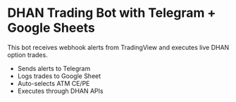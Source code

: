 # DHAN Trading Bot with Telegram + Google Sheets

This bot receives webhook alerts from TradingView and executes live DHAN option trades.
- Sends alerts to Telegram
- Logs trades to Google Sheet
- Auto-selects ATM CE/PE
- Executes through DHAN APIs
